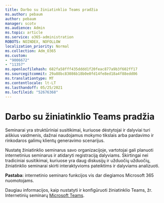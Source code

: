 ```yaml
---
title: Darbo su žiniatinklio Teams pradžia
ms.author: pebaum
author: pebaum
manager: scotv
ms.audience: Admin
ms.topic: article
ms.service: o365-administration
ROBOTS: NOINDEX, NOFOLLOW
localization_priority: Normal
ms.collection: Adm_O365
ms.custom:
- "9006672"
- "11357"
ms.openlocfilehash: 682fa58fff435dddd1f20feac877a9b3f602ff17
ms.sourcegitcommit: 29a88bc83086b18b0e0fd14fe8ed18a4f88edd06
ms.translationtype: MT
ms.contentlocale: lt-LT
ms.lasthandoff: 05/25/2021
ms.locfileid: "52676368"
---
```

# <a name="getting-started-with-teams-webinars"></a>Darbo su žiniatinklio Teams pradžia

Seminarai yra struktūriniai susitikimai, kuriuose dėstytojai ir dalyviai turi aiškius vaidmenis, dažnai naudojamus mokymo tikslais arba pardavimo ir rinkodaros galimų klientų generavimo scenarijus.

Nustatę žiniatinklio seminarus savo organizacijoje, vartotojai gali planuoti internetinius seminarus ir atidaryti registraciją dalyviams. Skirtingai nei tradiciniai susitikimai, kuriuose yra daug diskusijų ir užduočių užduočių, žiniatinklio seminarai skirti interaktyvioms pateiktims ir dalyviams analizuoti.

**Pastaba:** internetinio seminaro funkcijos vis dar diegiamos Microsoft 365 nuomotojams. 

Daugiau informacijos, kaip nustatyti ir konfigūruoti žiniatinklio Teams, žr. Internetinių seminarų [Microsoft Teams](/microsoftteams/set-up-webinars).